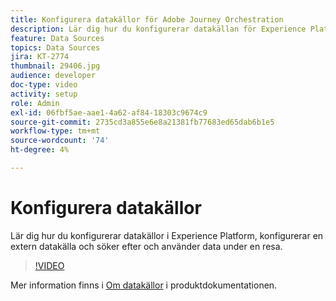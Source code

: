 ```yaml
---
title: Konfigurera datakällor för Adobe Journey Orchestration
description: Lär dig hur du konfigurerar datakällan för Experience Platform, konfigurerar en extern datakälla och söker efter och använder data under en resa.
feature: Data Sources
topics: Data Sources
jira: KT-2774
thumbnail: 29406.jpg
audience: developer
doc-type: video
activity: setup
role: Admin
exl-id: 06fbf5ae-aae1-4a62-af84-18303c9674c9
source-git-commit: 2735cd3a855e6e8a21381fb77683ed65dab6b1e5
workflow-type: tm+mt
source-wordcount: '74'
ht-degree: 4%

---
```


# Konfigurera datakällor

Lär dig hur du konfigurerar datakällor i Experience Platform, konfigurerar en extern datakälla och söker efter och använder data under en resa.

>[!VIDEO](https://video.tv.adobe.com/v/29406?quality=12&learn=on)

Mer information finns i [Om datakällor](https://experienceleague.adobe.com/docs/journeys/using/data-source-journeys/about-data-sources.html?lang=en) i produktdokumentationen.
